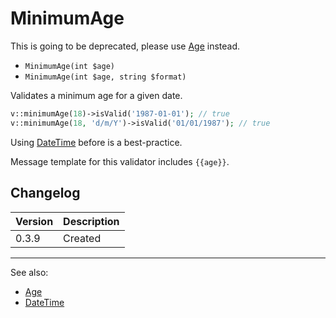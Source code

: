 # MinimumAge

This is going to be deprecated, please use [Age](Age.md) instead.

- `MinimumAge(int $age)`
- `MinimumAge(int $age, string $format)`

Validates a minimum age for a given date.

```php
v::minimumAge(18)->isValid('1987-01-01'); // true
v::minimumAge(18, 'd/m/Y')->isValid('01/01/1987'); // true
```

Using [DateTime](DateTime.md) before is a best-practice.

Message template for this validator includes `{{age}}`.

## Changelog

Version | Description
--------|-------------
  0.3.9 | Created

***
See also:

- [Age](Age.md)
- [DateTime](DateTime.md)
